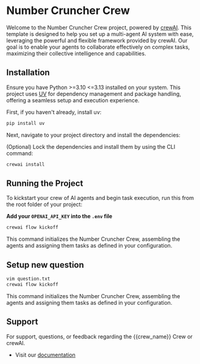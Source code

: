 # Number Cruncher Crew

Welcome to the Number Cruncher Crew project, powered by [crewAI](https://crewai.com). This template is designed to help you set up a multi-agent AI system with ease, leveraging the powerful and flexible framework provided by crewAI. Our goal is to enable your agents to collaborate effectively on complex tasks, maximizing their collective intelligence and capabilities.

## Installation

Ensure you have Python >=3.10 <=3.13 installed on your system. This project uses [UV](https://docs.astral.sh/uv/) for dependency management and package handling, offering a seamless setup and execution experience.

First, if you haven't already, install uv:

```bash
pip install uv
```

Next, navigate to your project directory and install the dependencies:

(Optional) Lock the dependencies and install them by using the CLI command:
```bash
crewai install
```


## Running the Project

To kickstart your crew of AI agents and begin task execution, run this from the root folder of your project:

**Add your `OPENAI_API_KEY` into the `.env` file**

```bash
crewai flow kickoff

```
This command initializes the Number Cruncher Crew, assembling the agents and assigning them tasks as defined in your configuration.


## Setup new question

```bash
vim question.txt
crewai flow kickoff

```
This command initializes the Number Cruncher Crew, assembling the agents and assigning them tasks as defined in your configuration.



## Support

For support, questions, or feedback regarding the {{crew_name}} Crew or crewAI.

- Visit our [documentation](https://docs.crewai.com)

